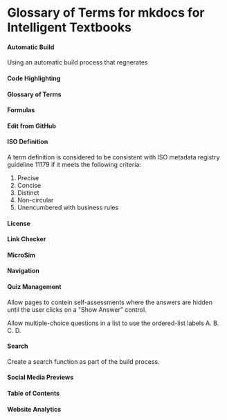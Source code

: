 # Glossary of Terms for mkdocs for Intelligent Textbooks

#### Automatic Build

Using an automatic build process that regnerates 

#### Code Highlighting

#### Glossary of Terms

#### Formulas

#### Edit from GitHub

#### ISO Definition

A term definition is considered to be consistent with ISO metadata registry guideline 11179 if it meets the following criteria:

1. Precise
2. Concise
3. Distinct
4. Non-circular
5. Unencumbered with business rules

#### License

#### Link Checker

#### MicroSim

#### Navigation

#### Quiz Management

Allow pages to contein self-assessments where the answers are hidden until the user
clicks on a "Show Answer" control.

Allow multiple-choice questions in a list to use the ordered-list labels A. B. C. D.

#### Search

Create a search function as part of the build process.

#### Social Media Previews

#### Table of Contents

#### Website Analytics